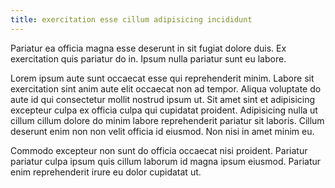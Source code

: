```yaml
---
title: exercitation esse cillum adipisicing incididunt
---
```


Pariatur ea officia magna esse deserunt in sit fugiat dolore duis. Ex exercitation quis pariatur do in. Ipsum nulla pariatur sunt eu labore.

Lorem ipsum aute sunt occaecat esse qui reprehenderit minim. Labore sit exercitation sint anim aute elit occaecat non ad tempor. Aliqua voluptate do aute id qui consectetur mollit nostrud ipsum ut. Sit amet sint et adipisicing excepteur culpa ex officia culpa qui cupidatat proident. Adipisicing nulla ut cillum cillum dolore do minim labore reprehenderit pariatur sit laboris. Cillum deserunt enim non non velit officia id eiusmod. Non nisi in amet minim eu.

Commodo excepteur non sunt do officia occaecat nisi proident. Pariatur pariatur culpa ipsum quis cillum laborum id magna ipsum eiusmod. Pariatur enim reprehenderit irure eu dolor cupidatat ut.